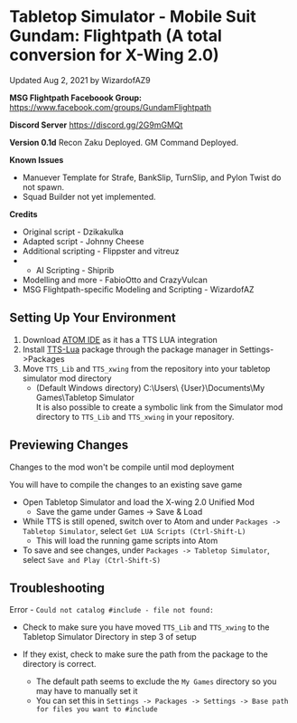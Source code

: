 # Tabletop Simulator - Mobile Suit Gundam: Flightpath (A total conversion for X-Wing 2.0)
Updated Aug 2, 2021 by WizardofAZ9

**MSG Flightpath Faceboook Group:**
https://www.facebook.com/groups/GundamFlightpath

**Discord Server**
https://discord.gg/2G9mGMQt

**Version 0.1d**
Recon Zaku Deployed.
GM Command Deployed.

**Known Issues**
- Manuever Template for Strafe, BankSlip, TurnSlip, and Pylon Twist do not spawn.
- Squad Builder not yet implemented.
 
**Credits**
- Original script - Dzikakulka
- Adapted script - Johnny Cheese
- Additional scripting - Flippster and vitreuz
- - AI Scripting - Shiprib
- Modelling and more - FabioOtto and CrazyVulcan
- MSG Flightpath-specific Modeling and Scripting - WizardofAZ

## Setting Up Your Environment

1.  Download [ATOM IDE](https://atom.io/) as it has a TTS LUA integration
2.  Install [TTS-Lua](https://atom.io/packages/tabletopsimulator-lua) package through the package manager in Settings->Packages
3.  Move `TTS_Lib` and `TTS_xwing` from the repository into your tabletop simulator mod directory
    * (Default Windows directory) C:\Users\ {User}\Documents\My Games\Tabletop Simulator\
    It is also possible to create a symbolic link from the Simulator mod directory to `TTS_Lib` and `TTS_xwing` in your repository.


## Previewing Changes
Changes to the mod won't be compile until mod deployment

You will have to compile the changes to an existing save game
* Open Tabletop Simulator and load the X-wing 2.0 Unified Mod
    * Save the game under Games -> Save & Load
* While TTS is still opened, switch over to Atom and under `Packages -> Tabletop Simulator`, select `Get LUA Scripts (Ctrl-Shift-L)`
    * This will load the running game scripts into Atom
* To save and see changes, under `Packages -> Tabletop Simulator`, select `Save and Play (Ctrl-Shift-S)`

## Troubleshooting

Error - `Could not catalog #include - file not found:`
* Check to make sure you have moved `TTS_Lib` and `TTS_xwing` to the Tabletop Simulator Directory in step 3 of setup

* If they exist, check to make sure the path from the package to the directory is correct.
    * The default path seems to exclude the `My Games` directory so you may have to manually set it
    * You can set this in `Settings -> Packages -> Settings -> Base path for files you want to #include`
